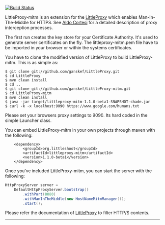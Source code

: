 [![Build Status](https://travis-ci.org/ganskef/LittleProxy-mitm.png?branch=master)](https://travis-ci.org/ganskef/LittleProxy-mitm)

LittleProxy-mitm is an extension for the [LittleProxy](https://github.com/adamfisk/LittleProxy) which enables Man-In-The-Middle for HTTPS. See [Aldo Cortesi](http://corte.si/posts/code/mitmproxy/howitworks/index.html) for a detailed description of proxy interception processes.

The first run creates the key store for your Certificate Authority. It's used to generate server certificates on the fly. The littleproxy-mitm.pem file have to be imported in your browser or within the systems certificates.


You have to clone the modified version of LittleProxy to build LittleProxy-mitm. This is as simple as:

```
$ git clone git://github.com/ganskef/LittleProxy.git
$ cd LittleProxy
$ mvn clean install
$ cd ..
$ git clone git://github.com/ganskef/LittleProxy-mitm.git
$ cd LittleProxy-mitm
$ mvn clean install
$ java -jar target/littleproxy-mitm-1.1.0-beta1-SNAPSHOT-shade.jar
$ curl -k -x localhost:9090 https://www.google.com/humans.txt
```

Please set your browsers proxy settings to 9090. Its hard coded in the simple Launcher class.


You can embed LittleProxy-mitm in your own projects through maven with the following:

```
    <dependency>
        <groupId>org.littleshoot</groupId>
        <artifactId>littleproxy-mitm</artifactId>
        <version>1.1.0-beta1</version>
    </dependency>
```

Once you've included LittleProxy-mitm, you can start the server with the following:

```java
HttpProxyServer server =
    DefaultHttpProxyServer.bootstrap()
        .withPort(8080)
        .withManInTheMiddle(new HostNameMitmManager());
        .start();
```

Please refer the documentation of [LittleProxy](https://github.com/adamfisk/LittleProxy) to filter HTTP/S contents.

---------------

